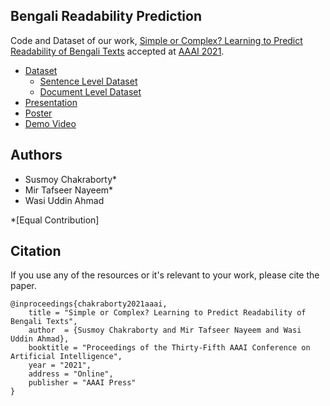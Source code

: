 ## Bengali Readability Prediction
 
Code and Dataset of our work, [Simple or Complex? Learning to Predict Readability of Bengali Texts](https://arxiv.org/abs/2012.07701) accepted at [AAAI 2021](https://aaai.org/Conferences/AAAI-21/). 

- [Dataset](https://github.com/tafseer-nayeem/BengaliReadability/tree/main/Data)
	- [Sentence Level Dataset](https://github.com/tafseer-nayeem/BengaliReadability/tree/main/Data/Learning)
	- [Document Level Dataset](https://github.com/tafseer-nayeem/BengaliReadability/tree/main/Data/Formula%20based)
- [Presentation](https://tafseer-nayeem.github.io/files/AAAI2021/aaai2021_full.pdf)
- [Poster](https://tafseer-nayeem.github.io/files/AAAI2021/aaai2021_poster.pdf)
- [Demo Video](https://youtu.be/U05Pf9Y4tCQ)

## Authors

- Susmoy Chakraborty*
- Mir Tafseer Nayeem*
- Wasi Uddin Ahmad

*[Equal Contribution]

## Citation

If you use any of the resources or it's relevant to your work, please cite the paper. 

```
@inproceedings{chakraborty2021aaai,
    title = "Simple or Complex? Learning to Predict Readability of Bengali Texts",
    author  = {Susmoy Chakraborty and Mir Tafseer Nayeem and Wasi Uddin Ahmad},
    booktitle = "Proceedings of the Thirty-Fifth AAAI Conference on Artificial Intelligence",
    year = "2021",
    address = "Online",
    publisher = "AAAI Press"
}
```
